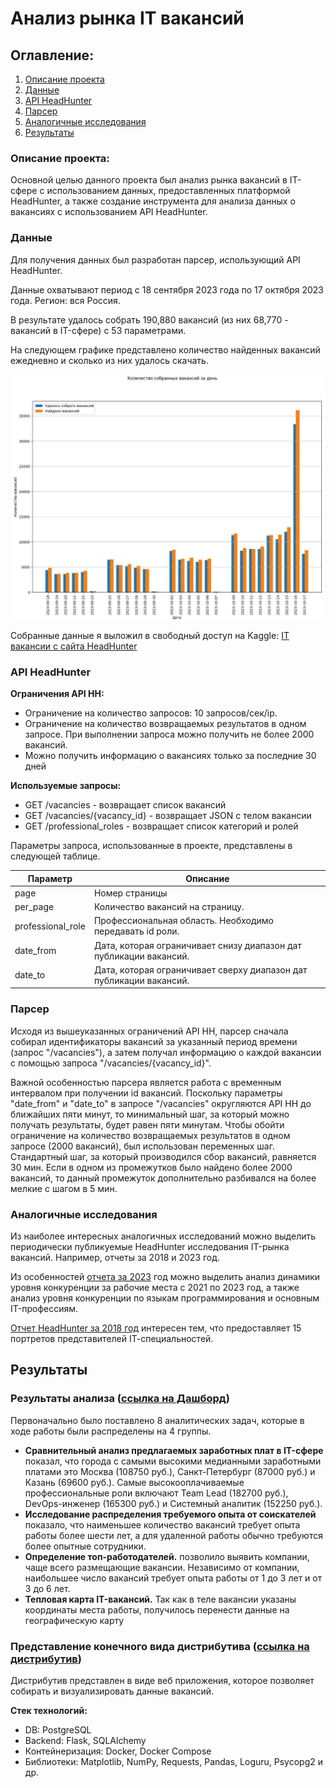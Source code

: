 # Анализ рынка IT вакансий
## Оглавление:
1. [Описание проекта](#project-description)
2. [Данные](#data-description)
3. [API HeadHunter](#api-description)
4. [Парсер](#parser-description)
5. [Аналогичные исследования](#similar-studies)
6. [Результаты](#results)

<a name="project-description"></a> 
### Описание проекта:

Основной целью данного проекта был анализ рынка вакансий в IT-сфере с использованием данных, предоставленных платформой HeadHunter, а также создание инструмента для анализа данных о вакансиях с использованием API HeadHunter.

<a name="data-description"></a>
### Данные

Для получения данных был разработан парсер, использующий API HeadHunter.

Данные охватывают период с 18 сентября 2023 года по 17 октября 2023 года. Регион: вся Россия.

В результате удалось собрать 190,880 вакансий (из них 68,770 - вакансий в IT-сфере) с 53 параметрами.

На следующем графике представлено количество найденных вакансий ежедневно и сколько из них удалось скачать.

![Количество собранных вакансий](img/image5.png)

Собранные данные я выложил в свободный доступ на Kaggle: [IT вакансии с сайта HeadHunter](https://www.kaggle.com/datasets/ilyazawilsiv/it-vacancies-from-headhunter-website)

<a name="api-description"></a>
### API HeadHunter
**Ограничения API HH:**
* Ограничение на количество запросов: 10 запросов/сек/ip.
* Ограничение на количество возвращаемых результатов в одном запросе. При выполнении запроса можно получить не более 2000 вакансий.
* Можно получить информацию о вакансиях только за последние 30 дней

**Используемые запросы:**
* GET /vacancies - возвращает список вакансий 
* GET /vacancies/{vacancy_id} - возвращает JSON с телом вакансии
* GET /professional_roles - возвращает список категорий и ролей

Параметры запроса, использованные в проекте, представлены в следующей таблице.

| Параметр | Описание |
| --- | --- |
| page | Номер страницы |
| per_page | Количество вакансий на страницу. |
| professional_role | Профессиональная область. Необходимо передавать id роли. |
| date_from | Дата, которая ограничивает снизу диапазон дат публикации вакансий.  |
| date_to | Дата, которая ограничивает сверху диапазон дат публикации вакансий. |

<a name="parser-description"></a>
### Парсер

Исходя из вышеуказанных ограничений API HH, парсер сначала собирал идентификаторы вакансий за указанный период времени (запрос "/vacancies"), а затем получал информацию о каждой вакансии с помощью запроса "/vacancies/{vacancy_id}".

Важной особенностью парсера является работа с временным интервалом при получении id вакансий. 
Поскольку параметры "date_from" и "date_to" в запросе "/vacancies" округляются API HH до ближайших пяти минут, 
то минимальный шаг, за который можно получать результаты, будет равен пяти минутам. Чтобы обойти ограничение на количество возвращаемых результатов в одном 
запросе (2000 вакансий), был использован переменных шаг. Стандартный шаг, за 
который производился сбор вакансий, равняется 30 мин. Если в одном из 
промежутков было найдено более 2000 вакансий, то данный промежуток 
дополнительно разбивался на более мелкие с шагом в 5 мин.

<a name="similar-studies"></a>
### Аналогичные исследования

Из наиболее интересных аналогичных исследований можно выделить периодически публикуемые HeadHunter исследования IT-рынка вакансий. Например, отчеты за 2018 и 2023 год.

Из особенностей [отчета за 2023](https://hh.ru/article/31783) год можно выделить анализ динамики уровня конкуренции за рабочие места с 2021 по 2023 год, а также анализ уровня конкуренции по языкам программирования и основным IT-профессиям. 

[Отчет HeadHunter за 2018 год](https://hh.ru/article/24562) интересен тем, что предоставляет 15 портретов представителей IТ-специальностей.

<a name="results"></a>
## Результаты
### Результаты анализа ([ссылка на Дашборд](https://datalens.yandex.cloud/iu9wqnfk1mqk6-analiz-it-vakansiy))

Первоначально было поставлено 8 аналитических задач, которые в ходе 
работы были распределены на 4 группы.
* **Сравнительный анализ предлагаемых заработных плат в IT-сфере** показал, что города с самыми высокими медианными заработными 
платами это Москва (108750 руб.), Санкт-Петербург (87000 руб.) и Казань (69600 руб.). Самые высокооплачиваемые профессиональные 
роли включают Team Lead (182700 руб.), DevOps-инженер (165300 руб.) и Системный аналитик (152250 руб.).
* **Исследование распределения требуемого опыта от соискателей** показало, что наименьшее количество вакансий требует опыта работы более шести лет, 
а для удаленной работы обычно требуются более опытные сотрудники.
* **Определение топ-работодателей.** позволило выявить компании, чаще всего размещающие вакансии. 
Независимо от компании, наибольшее число вакансий требует опыта работы от 1 до 3 лет и от 3 до 6 лет.
* **Тепловая карта IT-вакансий.** Так как в теле вакансии указаны координаты места работы, получилось 
перенести данные на географическую карту


### Представление конечного вида дистрибутива ([ссылка на дистрибутив](https://github.com/IlyaZawyalow/JobAnalyzer))

Дистрибутив представлен в виде веб приложения, которое позволяет собирать и визуализировать данные вакансий.

**Стек технологий:**
* DB: PostgreSQL
* Backend: Flask, SQLAlchemy
* Контейнеризация: Docker, Docker Compose
* Библиотеки: Matplotlib, NumPy, Requests, Pandas, Loguru, Psycopg2 и др.